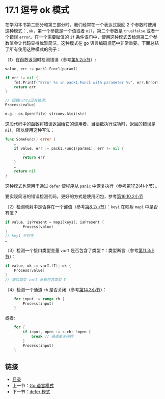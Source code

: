 # 17.1 逗号 ok 模式

在学习本书第二部分和第三部分时，我们经常在一个表达式返回 2 个参数时使用这种模式：`,ok`，第一个参数是一个值或者 `nil`，第二个参数是 `true`/`false` 或者一个错误 `error`。在一个需要赋值的 `if` 条件语句中，使用这种模式去检测第二个参数值会让代码显得优雅简洁。这种模式在 go 语言编码规范中非常重要。下面总结了所有使用这种模式的例子：

（1）在函数返回时检测错误（参考[第5.2小节](05.2.md)）:

```go
value, err := pack1.Func1(param1)

if err != nil {
    fmt.Printf("Error %s in pack1.Func1 with parameter %v", err.Error(), param1)
    return err
}

// 函数Func1没有错误:
Process(value)

e.g.: os.Open(file) strconv.Atoi(str)
```

这段代码中的函数将错误返回给它的调用者，当函数执行成功时，返回的错误是 `nil`，所以使用这种写法：

```go
func SomeFunc() error {
    …
    if value, err := pack1.Func1(param1); err != nil {
        …
        return err
    }
    …
    return nil
}
```

这种模式也常用于通过 `defer` 使程序从 `panic` 中恢复执行（参考[第17.2(4)小节](17.2.md)）。

要实现简洁的错误检测代码，更好的方式是使用闭包，参考[第16.10.2小节](16.10.md)

（2）检测映射中是否存在一个键值（参考[第8.2小节](08.2.md)）：`key1` 在映射 `map1` 中是否有值？

```go
if value, isPresent = map1[key1]; isPresent {
        Process(value)
}
// key1 不存在
…
```

（3）检测一个接口类型变量 `varI` 是否包含了类型 `T`：类型断言（参考[第11.3小节](11.3.md)）：

```go
if value, ok := varI.(T); ok {
    Process(value)
}
// 接口类型 varI 没有包含类型 T
```

（4）检测一个通道 `ch` 是否关闭（参考[第14.3小节](14.3.md)）：

```go
    for input := range ch {
        Process(input)
    }
```

或者:

```go
    for {
        if input, open := <-ch; !open {
            break // 通道是关闭的
        }
        Process(input)
    }
```

## 链接

- [目录](directory.md)
- 上一节：[Go 语言模式](17.0.md)
- 下一节：[defer 模式](17.2.md)
